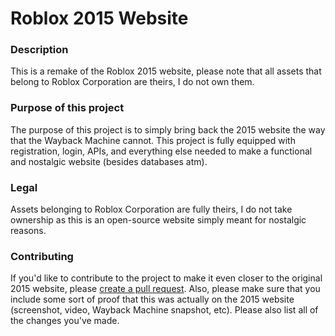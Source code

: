 # Roblox 2015 Website
### Description
This is a remake of the Roblox 2015 website, please note that all assets that belong to Roblox Corporation are theirs, I do not own them.

### Purpose of this project
The purpose of this project is to simply bring back the 2015 website the way that the Wayback Machine cannot. This project is fully equipped with registration, login, APIs, and everything else needed to make a functional and nostalgic website (besides databases atm).

### Legal
Assets belonging to Roblox Corporation are fully theirs, I do not take ownership as this is an open-source website simply meant for nostalgic reasons. 

### Contributing
If you'd like to contribute to the project to make it even closer to the original 2015 website, please <a href="https://github.com/devrusty/Roblox2015Clone/compare">create a pull request</a>. Also, please make sure that you include some sort of proof that this was actually on the 2015 website (screenshot, video, Wayback Machine snapshot, etc). Please also list all of the changes you've made.


